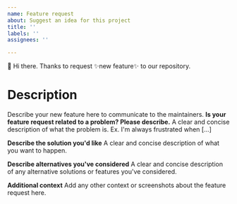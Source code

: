 ```yaml
---
name: Feature request
about: Suggest an idea for this project
title: ''
labels: ''
assignees: ''

---
```


👋 Hi there. Thanks to request ✨new feature✨ to our repository.

# Description

Describe your new feature here to communicate to the maintainers.
**Is your feature request related to a problem? Please describe.**
A clear and concise description of what the problem is. Ex. I'm always frustrated when [...]

**Describe the solution you'd like**
A clear and concise description of what you want to happen.

**Describe alternatives you've considered**
A clear and concise description of any alternative solutions or features you've considered.

**Additional context**
Add any other context or screenshots about the feature request here.